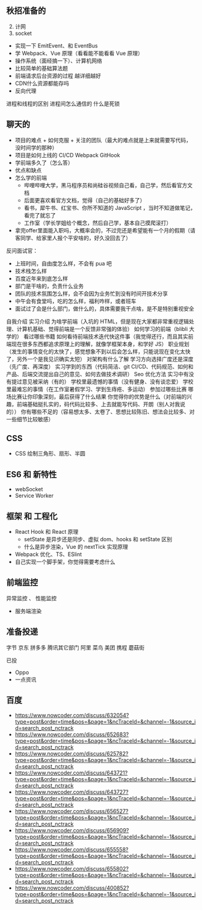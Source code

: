## 秋招准备的

2. 计网
3. socket

- 实现一下 EmitEvent、和 EventBus
- 学 Webpack、Vue 原理（看看能不能看看 Vue 原理）
- 操作系统（面经搞一下）、计算机网络
- 比较简单的基础算法题
- 前端请求后台资源的过程 越详细越好
- CDN什么资源都能存吗
- 反向代理

进程和线程的区别
进程间怎么通信的
什么是死锁

## 聊天的

- 项目的难点 + 如何克服 + 关注的团队（最大的难点就是上来就需要写代码，没时间学的那种）
- 项目是如何上线的 CI/CD Webpack GitHook
- 学前端多久了（怎么答）
- 优点和缺点
- 怎么学的前端
  - 哔哩哔哩大学，黑马程序员和尚硅谷视频自己看，自己学，然后看官方文档
  - 后面更喜欢看官方文档，觉得（自己的基础好多了）
  - 看书，犀牛书、红宝书、你所不知道的 JavaScript ，当时不知道做笔记，看完了就忘了
  - 工作室（学长学姐给个概念，然后自己学，基本自己摸爬滚打）
- 拿完offer里面能入职吗，大概率会的，不过完还是希望能有一个月的假期（请客同学、给家里人报个平安啥的，好久没回去了）



反问面试官：

- 上班时间，自由度怎么样，不会有 pua 吧
- 技术栈怎么样
- 百度近年来到底怎么样
- 部门是干啥的，负责什么业务
- 团队的技术氛围怎么样，会不会因为业务忙到没有时间开技术分享
- 中午会有食堂吗，吃的怎么样，福利咋样，或者班车
- 面试过了会是什么部门，做什么的，具体需要我干点啥，是不是特别重视安全

自我介绍
实习介绍
为啥学前端（入坑的 HTML，但是现在大家都非常重视逻辑处理、计算机基础、觉得前端是一个反馈非常强的体验）
如何学习的前端（blibli 大学的）
看过哪些书籍
如何看待前端技术迭代快这件事（我觉得还行，而且其实前端现在很多东西都追求原理上的理解，就像学框架本身，和学好 JS）
职业规划（发生的事情变化的太快了，感觉想象不到以后会怎么样，只能说现在变化太快了，另外一个是我见识确实太短）
对架构有什么了解
学习方向选择广度还是深度（先广度、再深度）
实习学到的东西（代码简洁、git CI/CD、代码规范、如何和产品、后端交流提出自己的意见、如何去做技术调研）
Seo 优化方法
实习中有没有提过意见被采纳（有的）
学校里最遗憾的事情（没有健身、没有谈恋爱）
学校里最难忘的事情（在工作室暑假学习、学到生痔疮、多运动）
参加过哪些比赛
哪场比赛让你印象深刻，最后获得了什么结果
你觉得你的优势是什么（对前端的兴趣，前端基础挺扎实的，码代码比较多、上去就能写代码、开朗（别人对我说的））
你有哪些不足的（容易想太多、太卷了、思想比较陈旧、想法会比较多、对一些细节比较敏感）

## CSS

- CSS 绘制三角形、扇形、半圆

## ES6 和 新特性

- webSocket
- Service Worker

## 框架 和 工程化

- React Hook 和 React 原理
  - setState 是异步还是同步、虚拟 dom、hooks 和 setState 区别
  - 什么是异步渲染，Vue 的 nextTick 实现原理
- Webpack 优化、TS、ESlint
- 自己实现一个脚手架，你觉得需要考虑什么

## 前端监控

异常监控 、 性能监控

- 服务端渲染

## 准备投递

字节
京东
拼多多
腾讯其它部门
阿里 菜鸟
美团
携程
蘑菇街

已投

- Oppo
- 一点资讯

## 百度

- https://www.nowcoder.com/discuss/632054?type=post&order=time&pos=&page=1&ncTraceId=&channel=-1&source_id=search_post_nctrack
- https://www.nowcoder.com/discuss/652683?type=post&order=time&pos=&page=1&ncTraceId=&channel=-1&source_id=search_post_nctrack
- https://www.nowcoder.com/discuss/625782?type=post&order=time&pos=&page=1&ncTraceId=&channel=-1&source_id=search_post_nctrack
- https://www.nowcoder.com/discuss/643721?type=post&order=time&pos=&page=1&ncTraceId=&channel=-1&source_id=search_post_nctrack
- https://www.nowcoder.com/discuss/643727?type=post&order=time&pos=&page=1&ncTraceId=&channel=-1&source_id=search_post_nctrack
- https://www.nowcoder.com/discuss/656527?type=post&order=time&pos=&page=1&ncTraceId=&channel=-1&source_id=search_post_nctrack
- https://www.nowcoder.com/discuss/656909?type=post&order=time&pos=&page=1&ncTraceId=&channel=-1&source_id=search_post_nctrack
- https://www.nowcoder.com/discuss/655558?type=post&order=time&pos=&page=1&ncTraceId=&channel=-1&source_id=search_post_nctrack
- https://www.nowcoder.com/discuss/655802?type=post&order=time&pos=&page=1&ncTraceId=&channel=-1&source_id=search_post_nctrack
- https://www.nowcoder.com/discuss/400852?type=post&order=time&pos=&page=1&ncTraceId=&channel=-1&source_id=search_post_nctrack
